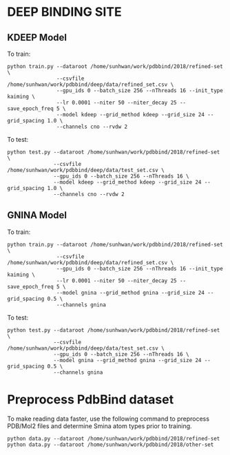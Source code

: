 # DEEP BINDING SITE

## KDEEP Model

To train:

    python train.py --dataroot /home/sunhwan/work/pdbbind/2018/refined-set \
                    --csvfile /home/sunhwan/work/pdbbind/deep/data/refined_set.csv \
                    --gpu_ids 0 --batch_size 256 --nThreads 16 --init_type kaiming \
                    --lr 0.0001 --niter 50 --niter_decay 25 --save_epoch_freq 5 \
                    --model kdeep --grid_method kdeep --grid_size 24 --grid_spacing 1.0 \
                    --channels cno --rvdw 2

To test:

    python test.py --dataroot /home/sunhwan/work/pdbbind/2018/refined-set \
                   --csvfile /home/sunhwan/work/pdbbind/deep/data/test_set.csv \
                   --gpu_ids 0 --batch_size 256 --nThreads 16 \
                   --model kdeep --grid_method kdeep --grid_size 24 --grid_spacing 1.0 \
                   --channels cno --rvdw 2

## GNINA Model

To train:

    python train.py --dataroot /home/sunhwan/work/pdbbind/2018/refined-set \
                    --csvfile /home/sunhwan/work/pdbbind/deep/data/refined_set.csv \
                    --gpu_ids 0 --batch_size 256 --nThreads 16 --init_type kaiming \
                    --lr 0.0001 --niter 50 --niter_decay 25 --save_epoch_freq 5 \
                    --model gnina --grid_method gnina --grid_size 24 --grid_spacing 0.5 \
                    --channels gnina

To test:

    python test.py --dataroot /home/sunhwan/work/pdbbind/2018/refined-set \
                   --csvfile /home/sunhwan/work/pdbbind/deep/data/test_set.csv \
                   --gpu_ids 0 --batch_size 256 --nThreads 16 \
                   --model gnina --grid_method gnina --grid_size 24 --grid_spacing 0.5 \
                   --channels gnina

# Preprocess PdbBind dataset

To make reading data faster, use the following command to preprocess PDB/Mol2 files and determine
Smina atom types prior to training.

    python data.py --dataroot /home/sunhwan/work/pdbbind/2018/refined-set
    python data.py --dataroot /home/sunhwan/work/pdbbind/2018/other-set

